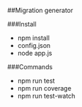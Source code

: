 ##Migration generator

###Install

- npm install
- config.json
- node app.js

###Commands

- npm run test
- npm run coverage
- npm run test-watch